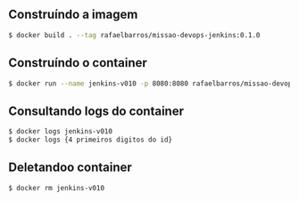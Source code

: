 ## Construíndo a imagem
```sh
$ docker build . --tag rafaelbarros/missao-devops-jenkins:0.1.0
```

## Construíndo o container
```sh
$ docker run --name jenkins-v010 -p 8080:8080 rafaelbarros/missao-devops-jenkins:0.1.0
```

## Consultando logs do container
```sh
$ docker logs jenkins-v010
$ docker logs {4 primeiros digitos do id}
```

## Deletandoo container
```sh
$ docker rm jenkins-v010
```